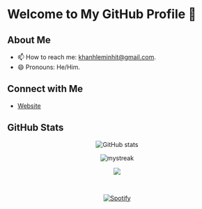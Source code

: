 # Welcome to My GitHub Profile 👋

## About Me

- 📫 How to reach me: khanhleminhit@gmail.com.
- 😄 Pronouns: He/Him.

## Connect with Me

- [Website](https://khanhleminh.github.io)

## GitHub Stats

<p align="center">
  <img src="https://github-readme-stats.vercel.app/api?username=KhanhLeMinh&show_icons=true&theme=radical&show=reviews,discussions_started,discussions_answered,prs_merged,prs_merged_percentage" alt="GitHub stats">
</p>

<p align="center">
  <img src="https://github-readme-streak-stats.herokuapp.com/?user=KhanhLeMinh&theme=radical" alt="mystreak"/>
</p>

<p align="center">
  <img src="https://github-profile-trophy.vercel.app/?username=KhanhLeMinh&theme=radical&no-bg=true" />
</p>

&nbsp;<div align="center">
  [![Spotify](https://novatorem.bgstatic.vercel.app/api/spotify)](https://open.spotify.com/artist/41MozSoPIsD1dJM0CLPjZF)
</div>
